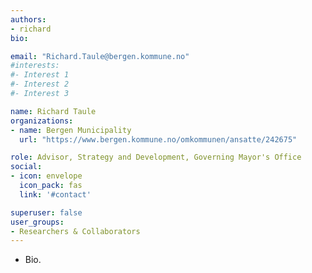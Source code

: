 ```yaml
---
authors:
- richard
bio:

email: "Richard.Taule@bergen.kommune.no"
#interests:
#- Interest 1
#- Interest 2
#- Interest 3

name: Richard Taule
organizations:
- name: Bergen Municipality 
  url: "https://www.bergen.kommune.no/omkommunen/ansatte/242675"

role: Advisor, Strategy and Development, Governing Mayor's Office
social:
- icon: envelope
  icon_pack: fas
  link: '#contact'

superuser: false
user_groups:
- Researchers & Collaborators
---
```


* Bio.
